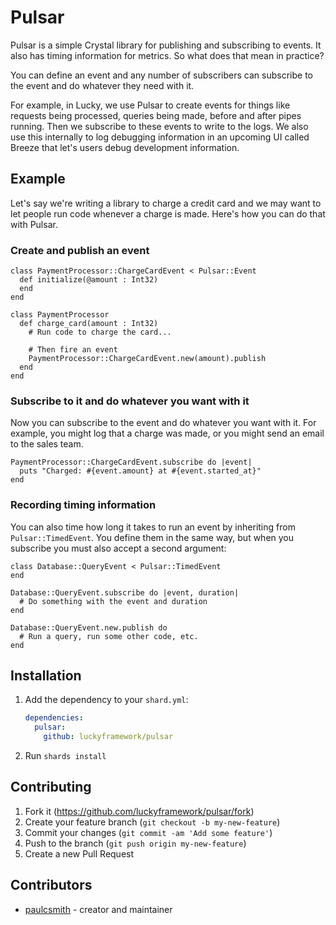 # Pulsar

Pulsar is a simple Crystal library for publishing and subscribing to events.
It also has timing information for metrics. So what does that mean in
practice?

You can define an event and any number of subscribers can subscribe to the
event and do whatever they need with it.

For example, in Lucky, we use Pulsar to create events for things like
requests being processed, queries being made, before and after pipes running.
Then we subscribe to these events to write to the logs. We also use this
internally to log debugging information in an upcoming UI called Breeze that
let's users debug development information.

## Example

Let's say we're writing a library to charge a credit card and we may want to let
people run code whenever a charge is made. Here's how you can do that with Pulsar.

### Create and publish an event

```crystal
class PaymentProcessor::ChargeCardEvent < Pulsar::Event
  def initialize(@amount : Int32)
  end
end

class PaymentProcessor
  def charge_card(amount : Int32)
    # Run code to charge the card...

    # Then fire an event
    PaymentProcessor::ChargeCardEvent.new(amount).publish
  end
end
```

### Subscribe to it and do whatever you want with it

Now you can subscribe to the event and do whatever you want with it. For example,
you might log that a charge was made, or you might send an email to the sales team.

```crystal
PaymentProcessor::ChargeCardEvent.subscribe do |event|
  puts "Charged: #{event.amount} at #{event.started_at}"
end
```

### Recording timing information

You can also time how long it takes to run an event by inheriting from
`Pulsar::TimedEvent`. You define them in the same way, but when you subscribe
you must also accept a second argument:

```
class Database::QueryEvent < Pulsar::TimedEvent
end

Database::QueryEvent.subscribe do |event, duration|
  # Do something with the event and duration
end

Database::QueryEvent.new.publish do
  # Run a query, run some other code, etc.
end
```

## Installation

1. Add the dependency to your `shard.yml`:

   ```yaml
   dependencies:
     pulsar:
       github: luckyframework/pulsar
   ```

2. Run `shards install`

## Contributing

1. Fork it (<https://github.com/luckyframework/pulsar/fork>)
2. Create your feature branch (`git checkout -b my-new-feature`)
3. Commit your changes (`git commit -am 'Add some feature'`)
4. Push to the branch (`git push origin my-new-feature`)
5. Create a new Pull Request

## Contributors

- [paulcsmith](https://github.com/paulcsmith) - creator and maintainer
